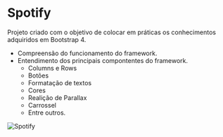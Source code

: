 # Spotify

Projeto criado com o objetivo de colocar em práticas os conhecimentos adquiridos em Bootstrap 4.

- Compreensão do funcionamento do framework.
- Entendimento dos principais compontentes do framework.
    - Columns e Rows
    - Botões
    - Formatação de textos
    - Cores
    - Realição de Parallax
    - Carrossel 
    - Entre outros.

![Spotify](imagens/spotify.gif)

